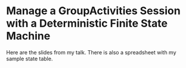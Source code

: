 # Manage a GroupActivities Session with a Deterministic Finite State Machine

Here are the slides from my talk. There is also a spreadsheet with my sample state table.
